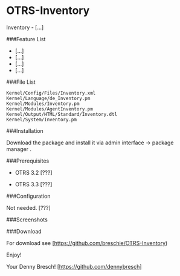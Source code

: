 OTRS-Inventory
==============

Inventory - [...]

###Feature List

- [...]
- [...]
- [...] 
- [...]

 
###File List

	Kernel/Config/Files/Inventory.xml
	Kernel/Language/de_Inventory.pm
	Kernel/Modules/Inventory.pm
	Kernel/Modules/AgentInventory.pm
	Kernel/Output/HTML/Standard/Inventory.dtl
	Kernel/System/Inventory.pm


###Installation

Download the package and install it via admin interface -> package manager .


###Prerequisites

- OTRS 3.2 [???]

- OTRS 3.3 [???]

###Configuration

Not needed. [???]


###Screenshots


###Download

For download see [https://github.com/breschie/OTRS-Inventory)


Enjoy!

 Your Denny Bresch!
 [https://github.com/dennybresch]
 
